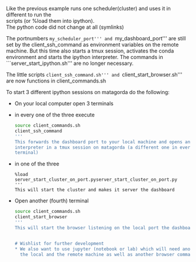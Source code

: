 Like the previous example runs one scheduler(cluster) and uses it in different to run the  
scripts (or %load them into ipython).  
The python code did not change at all (symlinks)

The portnumbers ```my_scheduler_port''' and ```my_dashboard_port'''
are still set by the client_ssh_command as environment variables on the remote
machine.
But this time also starts a tmux session, activates the conda environment and starts the ipython interpreter.
The commands in ```server_start_ipython.sh''' are no longer necessary.

The little scripts ```client_ssh_command.sh''' and ```client_start_browser.sh''' are now functions in client_commands.sh


To start 3 different ipython sessions on matagorda do the following:
* On your local computer open 3 terminals

* in every one of the three execute
  ```bash
  source client_commands.sh
  client_ssh_command
  '''
  This forwards the dashboard port to your local machine and opens an ipython
  interpreter in a tmux session on matagorda (a different one in every
  terminal)
  
* in one of the three 
  ```ipython
  %load server_start_cluster_on_port.pyserver_start_cluster_on_port.py
  '''
  This will start the cluster and makes it server the dashboard

* Open another (fourth) terminal 
  ```bash
  source client_commands.sh
  client_start_browser
  '''
  This will start the browser listening on the local port the dashboard has been forwarded to.  


  # Wishlist for further development
  * We also want to use jupyter (notebook or lab) which will need another port specification on both
    the local and the remote machine as well as another browser command.
